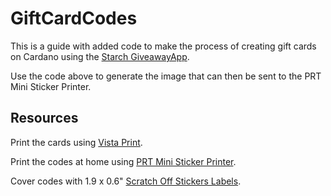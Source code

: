 # GiftCardCodes
This is a guide with added code to make the process of creating gift cards on Cardano using the [Starch GiveawayApp](https://starch.one/apps).

Use the code above to generate the image that can then be sent to the PRT Mini Sticker Printer.

## Resources
Print the cards using [Vista Print](https://www.vistaprint.com).

Print the codes at home using [PRT Mini Sticker Printer](https://www.amazon.com/dp/B0DYN9XLTQ?ref=ppx_yo2ov_dt_b_fed_asin_title&th=1).

Cover codes with 1.9 x 0.6" [Scratch Off Stickers Labels](https://www.amazon.com/dp/B079L4TQR2?ref=ppx_yo2ov_dt_b_fed_asin_title&th=1).
